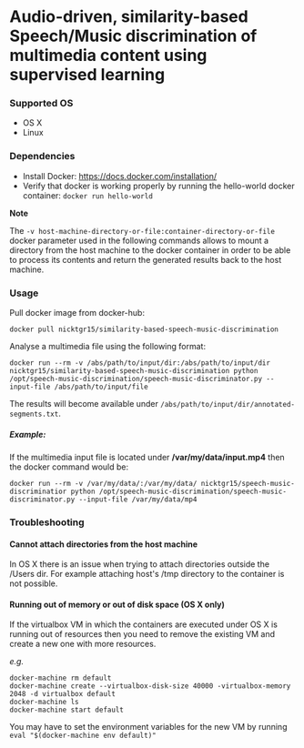 # Audio-driven, similarity-based Speech/Music discrimination of multimedia content using supervised learning

### Supported OS

* OS X
* Linux

### Dependencies

* Install Docker: https://docs.docker.com/installation/
* Verify that docker is working properly by running the hello-world docker container: ```docker run hello-world```

**Note**

The ```-v host-machine-directory-or-file:container-directory-or-file``` docker parameter used in the following commands allows to mount a directory from the host machine to the docker container in order to be able to process its contents and return the generated results back to the host machine.  

### Usage 

Pull docker image from docker-hub:
```
docker pull nicktgr15/similarity-based-speech-music-discrimination
```

Analyse a multimedia file using the following format:

```docker run --rm -v /abs/path/to/input/dir:/abs/path/to/input/dir nicktgr15/similarity-based-speech-music-discrimination python /opt/speech-music-discrimination/speech-music-discriminator.py --input-file /abs/path/to/input/file```

The results will become available under ```/abs/path/to/input/dir/annotated-segments.txt```.

##### Example:

If the multimedia input file is located under **/var/my/data/input.mp4** then the docker command would be:

```docker run --rm -v /var/my/data/:/var/my/data/ nicktgr15/speech-music-discriminatior python /opt/speech-music-discrimination/speech-music-discriminator.py --input-file /var/my/data/mp4```

### Troubleshooting

#### Cannot attach directories from the host machine
In OS X there is an issue when trying to attach directories outside the /Users dir. For example attaching host's /tmp directory to the container is not possible.

#### Running out of memory or out of disk space (OS X only)
If the virtualbox VM in which the containers are executed under OS X is running out of resources then you need to remove the existing VM and create a new one with more resources. 

*e.g.*
```
docker-machine rm default
docker-machine create --virtualbox-disk-size 40000 -virtualbox-memory 2048 -d virtualbox default
docker-machine ls
docker-machine start default
```
You may have to set the environment variables for the new VM by running ```eval "$(docker-machine env default)"```
